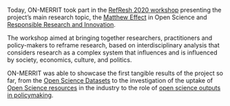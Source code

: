 Today, ON-MERRIT took part in the [RefResh 2020 workshop](http://refresh20.infrascience.isti.cnr.it/) presenting the project’s main research topic, the [Matthew Effect](https://en.wikipedia.org/wiki/Matthew_effect) in Open Science and [Responsible Research and Innovation](https://ec.europa.eu/programmes/horizon2020/en/h2020-section/responsible-research-innovation). 

The workshop aimed at bringing together researchers, practitioners and policy-makers to reframe research, based on interdisciplinary analysis that considers research as a complex system that influences and is influenced by society, economics, culture, and politics. 

ON-MERRIT was able to showcase the first tangible results of the project so far, from the [Open Science Datasets](https://zenodo.org/record/3874587) to the investigation of the uptake of [Open Science resources](https://zenodo.org/record/3875018) in the industry to the role of [open science outputs in policymaking](https://zenodo.org/record/3875055).


